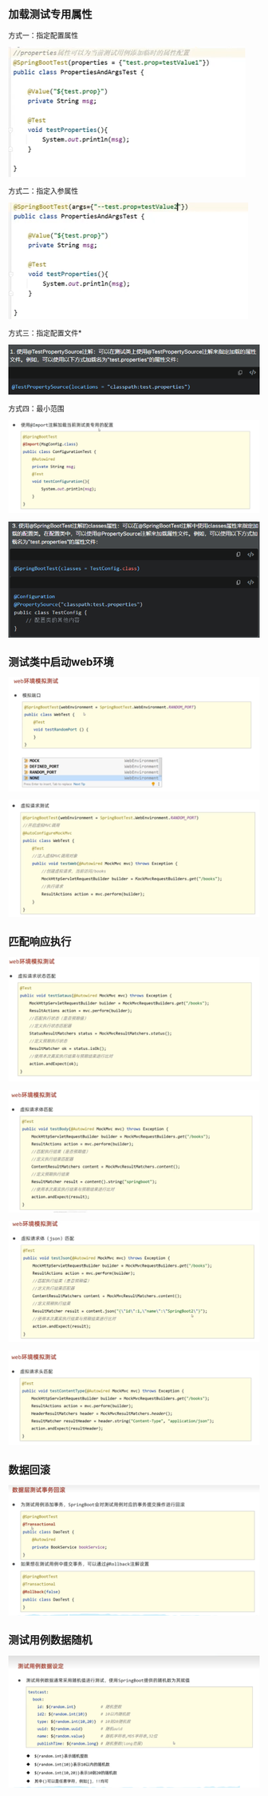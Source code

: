 ## 加载测试专用属性

方式一：指定配置属性

![1689902975217](image/23-07-22-测试/1689902975217.png)

方式二：指定入参属性

![1689903040221](image/23-07-22-测试/1689903040221.png)

方式三：指定配置文件*

![1689903640578](image/23-07-22-测试/1689903640578.png)

方式四：最小范围

![1689903393588](image/23-07-22-测试/1689903393588.png)

![1689903568374](image/23-07-22-测试/1689903568374.png)

## 测试类中启动web环境

![1689904096474](image/23-07-22-测试/1689904096474.png)

![1689904661478](image/23-07-22-测试/1689904661478.png)

## 匹配响应执行

![1689904920007](image/23-07-22-测试/1689904920007.png)

![1689905062992](image/23-07-22-测试/1689905062992.png)

![1689905258835](image/23-07-22-测试/1689905258835.png)

![1689905413942](image/23-07-22-测试/1689905413942.png)

## 数据回滚

![1689909056326](image/23-07-22-测试/1689909056326.png)

## 测试用例数据随机

![1689910074058](image/23-07-22-测试/1689910074058.png)
